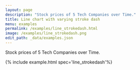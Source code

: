 ```yaml
---
layout: page
description: "Stock prices of 5 Tech Companies over Time."
title: Line chart with varying stroke dash
menu: examples
permalink: /examples/line_strokedash.html
image: /examples/line_strokedash.png
edit_path: _data/examples.json
---
```


Stock prices of 5 Tech Companies over Time.

{% include example.html spec='line_strokedash'%}
